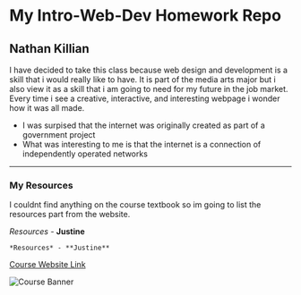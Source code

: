 # My Intro-Web-Dev Homework Repo
## Nathan Killian
I have decided to take this class because web design and development is a skill that i would really like to have. It is part of the media arts major but i also view it as a skill that i am going to need for my future in the job market. Every time i see a creative, interactive, and interesting webpage i wonder how it was all made.

- I was surpised that the internet was originally created as part of a government project
- What was interesting to me is that the internet is a connection of independently operated networks

---
### My Resources
I couldnt find anything on the course textbook so im going to list the resources part from the website.

*Resources* - **Justine**

```
*Resources* - **Justine**
```
[Course Website Link](https://media-ed-online.github.io/intro-web-dev/)

![Course Banner](http://bit.ly/2DIVG46)
